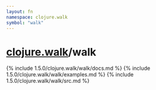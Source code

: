 ```yaml
---
layout: fn
namespace: clojure.walk
symbol: "walk"
---
```


# [clojure.walk](../)/walk

{% include 1.5.0/clojure.walk/walk/docs.md %}
{% include 1.5.0/clojure.walk/walk/examples.md %}
{% include 1.5.0/clojure.walk/walk/src.md %}

